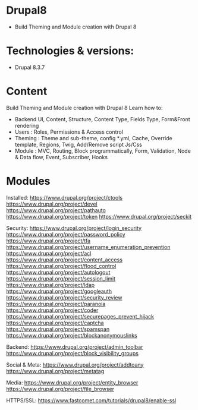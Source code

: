Drupal8
========================
- Build Theming and Module creation with Drupal 8

Technologies & versions:
========================
- Drupal 8.3.7
        
Content
========================
Build Theming and Module creation with Drupal 8
Learn how to:
- Backend UI, Content, Structure, Content Type, Fields Type, Form&Front rendering
- Users : Roles, Permissions & Access control
- Theming : Theme and sub-theme, config *.yml, Cache, Override template, Regions, Twig, Add/Remove script Js/Css
- Module : MVC, Routing, Block programmatically, Form, Validation, Node & Data flow, Event, Subscriber, Hooks

Modules
========================
Installed:
https://www.drupal.org/project/ctools
https://www.drupal.org/project/devel
https://www.drupal.org/project/pathauto
https://www.drupal.org/project/token
https://www.drupal.org/project/seckit

Security:
https://www.drupal.org/project/login_security
https://www.drupal.org/project/password_policy
https://www.drupal.org/project/tfa
https://www.drupal.org/project/username_enumeration_prevention
https://www.drupal.org/project/acl
https://www.drupal.org/project/content_access
https://www.drupal.org/project/flood_control
https://www.drupal.org/project/autologout
https://www.drupal.org/project/session_limit
https://www.drupal.org/project/ldap
https://www.drupal.org/project/googleauth
https://www.drupal.org/project/security_review
https://www.drupal.org/project/paranoia
https://www.drupal.org/project/coder
https://www.drupal.org/project/securepages_prevent_hijack
https://www.drupal.org/project/captcha
https://www.drupal.org/project/spamspan
https://www.drupal.org/project/blockanonymouslinks

Backend:
https://www.drupal.org/project/admin_toolbar
https://www.drupal.org/project/block_visibility_groups

Social & Meta:
https://www.drupal.org/project/addtoany
https://www.drupal.org/project/metatag

Media:
https://www.drupal.org/project/entity_browser
https://www.drupal.org/project/file_browser

HTTPS/SSL:
https://www.fastcomet.com/tutorials/drupal8/enable-ssl




